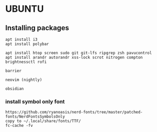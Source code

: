 # UBUNTU

## Installing packages

    apt install i3
    apt install polybar

    apt install htop screen sudo git git-lfs ripgrep zsh pavucontrol
    apt install arandr autorandr xss-lock scrot nitrogen compton brightnessctl rofi
    
    barrier
    
    neovim (nightly)
    
    obsidian

### install symbol only font
    https://github.com/ryanoasis/nerd-fonts/tree/master/patched-fonts/NerdFontsSymbolsOnly
    copy to ~/.local/share/fonts/TTF/
    fc-cache -fv
